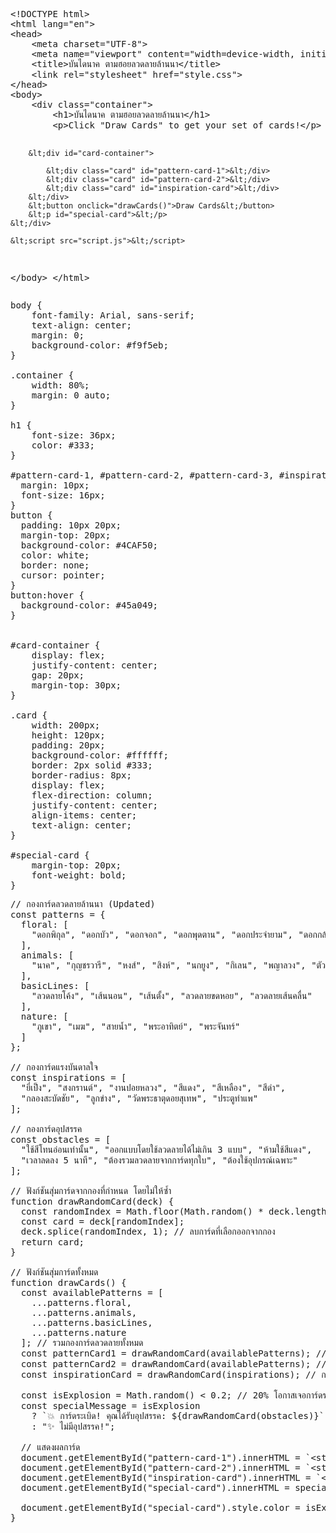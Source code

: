 <div class="codepen" data-height="300" data-default-tab="css,result" data-slug-hash="ogNwryb" data-pen-title="lanna-card-game" data-user="MT-C"  data-prefill='{"title":"lanna-card-game","tags":[],"scripts":[],"stylesheets":[]}'>
  <pre data-lang="html">&lt;!DOCTYPE html>
&lt;html lang="en">
&lt;head>
    &lt;meta charset="UTF-8">
    &lt;meta name="viewport" content="width=device-width, initial-scale=1.0">
    &lt;title>บันไดนาค ตามฮอยลวดลายล้านนา&lt;/title>
    &lt;link rel="stylesheet" href="style.css">
&lt;/head>
&lt;body>
    &lt;div class="container">
        &lt;h1>บันไดนาค ตามฮอยลวดลายล้านนา&lt;/h1>
        &lt;p>Click "Draw Cards" to get your set of cards!&lt;/p>

        &lt;div id="card-container">
        
            &lt;div class="card" id="pattern-card-1">&lt;/div>
            &lt;div class="card" id="pattern-card-2">&lt;/div>
            &lt;div class="card" id="inspiration-card">&lt;/div>
        &lt;/div>
        &lt;button onclick="drawCards()">Draw Cards&lt;/button>
        &lt;p id="special-card">&lt;/p>
    &lt;/div>

    &lt;script src="script.js">&lt;/script>
&lt;/body>
&lt;/html>
</pre>
  <pre data-lang="css">body {
    font-family: Arial, sans-serif;
    text-align: center;
    margin: 0;
    background-color: #f9f5eb;
}

.container {
    width: 80%;
    margin: 0 auto;
}

h1 {
    font-size: 36px;
    color: #333;
}

#pattern-card-1, #pattern-card-2, #pattern-card-3, #inspiration-card, #special-card {
  margin: 10px;
  font-size: 16px;
}
button {
  padding: 10px 20px;
  margin-top: 20px;
  background-color: #4CAF50;
  color: white;
  border: none;
  cursor: pointer;
}
button:hover {
  background-color: #45a049;
}


#card-container {
    display: flex;
    justify-content: center;
    gap: 20px;
    margin-top: 30px;
}

.card {
    width: 200px;
    height: 120px;
    padding: 20px;
    background-color: #ffffff;
    border: 2px solid #333;
    border-radius: 8px;
    display: flex;
    flex-direction: column;
    justify-content: center;
    align-items: center;
    text-align: center;
}

#special-card {
    margin-top: 20px;
    font-weight: bold;
}
</pre>
  <pre data-lang="js">// กองการ์ดลวดลายล้านนา (Updated)
const patterns = {
  floral: [
    "ดอกพิกุล", "ดอกบัว", "ดอกจอก", "ดอกพุดตาน", "ดอกประจำยาม", "ดอกกล้วยไม้", "ดอกกุหลาบ"
  ],
  animals: [
    "นาค", "กุญชรวารี", "หงส์", "สิงห์", "นกยูง", "กิเลน", "พญาลวง", "ตัวมอม"
  ],
  basicLines: [
    "ลวดลายโค้ง", "เส้นนอน", "เส้นตั้ง", "ลวดลายขดหอย", "ลวดลายเส้นคลื่น"
  ],
  nature: [
    "ภูเขา", "เมฆ", "สายน้ำ", "พระอาทิตย์", "พระจันทร์"
  ]
};

// กองการ์ดแรงบันดาลใจ 
const inspirations = [
  "ยี่เป็ง", "สงกรานต์", "งานปอยหลวง", "สีแดง", "สีเหลือง", "สีดำ",
  "กลองสะบัดชัย", "ลูกข่าง", "วัดพระธาตุดอยสุเทพ", "ประตูท่าแพ"
];

// กองการ์ดอุปสรรค
const obstacles = [
  "ใช้สีโทนอ่อนเท่านั้น", "ออกแบบโดยใช้ลวดลายได้ไม่เกิน 3 แบบ", "ห้ามใช้สีแดง", 
  "เวลาลดลง 5 นาที", "ต้องรวมลวดลายจากการ์ดทุกใบ", "ต้องใช้อุปกรณ์เฉพาะ"
];

// ฟังก์ชันสุ่มการ์ดจากกองที่กำหนด โดยไม่ให้ซ้ำ
function drawRandomCard(deck) {
  const randomIndex = Math.floor(Math.random() * deck.length);
  const card = deck[randomIndex];
  deck.splice(randomIndex, 1); // ลบการ์ดที่เลือกออกจากกอง
  return card;
}

// ฟังก์ชันสุ่มการ์ดทั้งหมด
function drawCards() {
  const availablePatterns = [
    ...patterns.floral, 
    ...patterns.animals, 
    ...patterns.basicLines, 
    ...patterns.nature
  ]; // รวมกองการ์ดลวดลายทั้งหมด
  const patternCard1 = drawRandomCard(availablePatterns); // การ์ดลวดลายล้านนา 1
  const patternCard2 = drawRandomCard(availablePatterns); // การ์ดลวดลายล้านนา 2
  const inspirationCard = drawRandomCard(inspirations); // การ์ดแรงบันดาลใจ

  const isExplosion = Math.random() &lt; 0.2; // 20% โอกาสเจอการ์ดระเบิด
  const specialMessage = isExplosion 
    ? `💥 การ์ดระเบิด! คุณได้รับอุปสรรค: ${drawRandomCard(obstacles)}`
    : "✨ ไม่มีอุปสรรค!";

  // แสดงผลการ์ด
  document.getElementById("pattern-card-1").innerHTML = `&lt;strong>Pattern 1:&lt;/strong> ${patternCard1}`;
  document.getElementById("pattern-card-2").innerHTML = `&lt;strong>Pattern 2:&lt;/strong> ${patternCard2}`;
  document.getElementById("inspiration-card").innerHTML = `&lt;strong>Inspiration:&lt;/strong> ${inspirationCard}`;
  document.getElementById("special-card").innerHTML = specialMessage;

  document.getElementById("special-card").style.color = isExplosion ? "red" : "green";
}
</pre></div>
<script async src="https://public.codepenassets.com/embed/index.js"></script>
